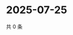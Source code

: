 # 2025-07-25

共 0 条

<!-- BEGIN ZHIHUVIDEO -->
<!-- 最后更新时间 Fri Jul 25 2025 22:12:30 GMT+0800 (China Standard Time) -->

<!-- END ZHIHUVIDEO -->
